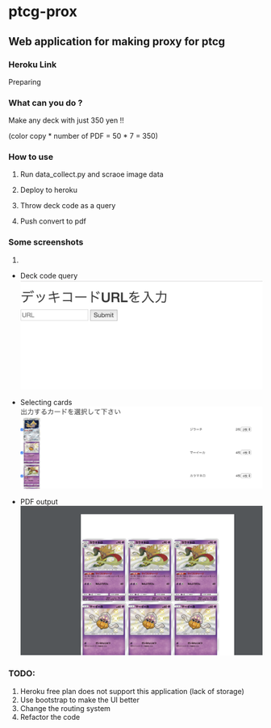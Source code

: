 # ptcg-prox
## Web application for making proxy for ptcg

### Heroku Link

Preparing

### What can you do ?

Make any deck with just 350 yen !!

(color copy * number of PDF = 50 * 7 = 350)

### How to use

1. Run data_collect.py and scraoe image data

2. Deploy to heroku

3. Throw deck code as a query

4. Push convert to pdf

### Some screenshots
1.
* Deck code query
![](readme_resource/query.png)

* Selecting cards
![](readme_resource/deck_result.png)

* PDF output
![](readme_resource/pdf_result.png)

### TODO:

1. Heroku free plan does not support this application (lack of storage)
2. Use bootstrap to make the UI better
3. Change the routing system
4. Refactor the code